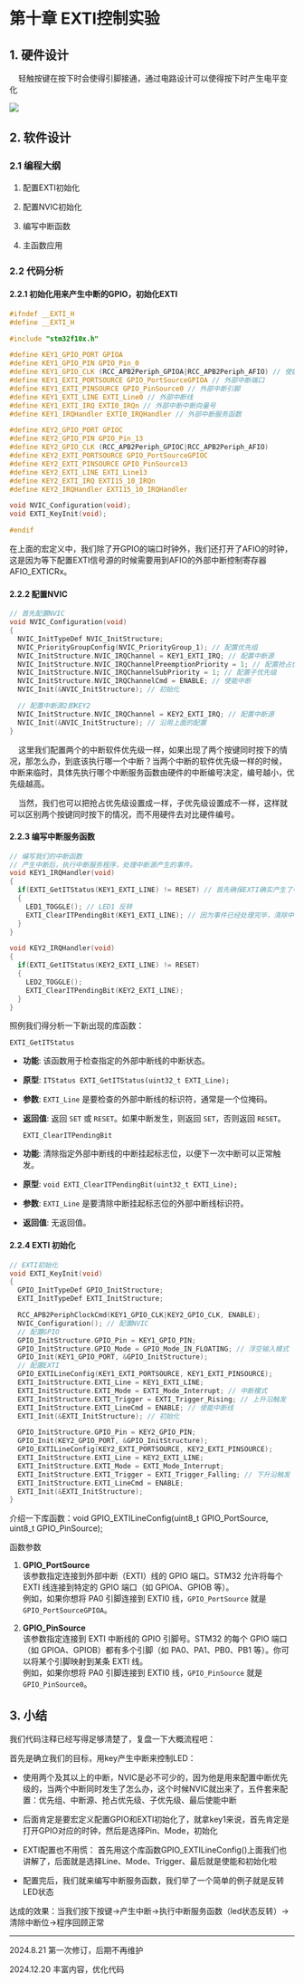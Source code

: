 # 第十章 EXTI控制实验

## 1. 硬件设计

    轻触按键在按下时会使得引脚接通，通过电路设计可以使得按下时产生电平变化

![](https://doc.embedfire.com/mcu/stm32/f103zhinanzhe/std/zh/latest/_images/EXTI004.png)

## 2. 软件设计

### 2.1 编程大纲

1. 配置EXTI初始化

2. 配置NVIC初始化

3. 编写中断函数

4. 主函数应用

### 2.2 代码分析

#### 2.2.1 初始化用来产生中断的GPIO，初始化EXTI

```c
#ifndef __EXTI_H
#define __EXTI_H

#include "stm32f10x.h"

#define KEY1_GPIO_PORT GPIOA
#define KEY1_GPIO_PIN GPIO_Pin_0
#define KEY1_GPIO_CLK (RCC_APB2Periph_GPIOA|RCC_APB2Periph_AFIO) // 使能GPIOA时钟和复用功能时钟
#define KEY1_EXTI_PORTSOURCE GPIO_PortSourceGPIOA // 外部中断端口
#define KEY1_EXTI_PINSOURCE GPIO_PinSource0 // 外部中断引脚
#define KEY1_EXTI_LINE EXTI_Line0 // 外部中断线
#define KEY1_EXTI_IRQ EXTI0_IRQn // 外部中断中断向量号
#define KEY1_IRQHandler EXTI0_IRQHandler // 外部中断服务函数

#define KEY2_GPIO_PORT GPIOC
#define KEY2_GPIO_PIN GPIO_Pin_13
#define KEY2_GPIO_CLK (RCC_APB2Periph_GPIOC|RCC_APB2Periph_AFIO)
#define KEY2_EXTI_PORTSOURCE GPIO_PortSourceGPIOC 
#define KEY2_EXTI_PINSOURCE GPIO_PinSource13 
#define KEY2_EXTI_LINE EXTI_Line13 
#define KEY2_EXTI_IRQ EXTI15_10_IRQn 
#define KEY2_IRQHandler EXTI15_10_IRQHandler 

void NVIC_Configuration(void);
void EXTI_KeyInit(void);

#endif
```

在上面的宏定义中，我们除了开GPIO的端口时钟外，我们还打开了AFIO的时钟， 这是因为等下配置EXTI信号源的时候需要用到AFIO的外部中断控制寄存器AFIO_EXTICRx。

#### 2.2.2 配置NVIC

```c
// 首先配置NVIC
void NVIC_Configuration(void)
{
  NVIC_InitTypeDef NVIC_InitStructure;
  NVIC_PriorityGroupConfig(NVIC_PriorityGroup_1); // 配置优先组
  NVIC_InitStructure.NVIC_IRQChannel = KEY1_EXTI_IRQ; // 配置中断源
  NVIC_InitStructure.NVIC_IRQChannelPreemptionPriority = 1; // 配置抢占优先级
  NVIC_InitStructure.NVIC_IRQChannelSubPriority = 1; // 配置子优先级
  NVIC_InitStructure.NVIC_IRQChannelCmd = ENABLE; // 使能中断
  NVIC_Init(&NVIC_InitStructure); // 初始化

  // 配置中断源2即KEY2
  NVIC_InitStructure.NVIC_IRQChannel = KEY2_EXTI_IRQ; // 配置中断源
  NVIC_Init(&NVIC_InitStructure); // 沿用上面的配置
}
```

    这里我们配置两个的中断软件优先级一样，如果出现了两个按键同时按下的情况，那怎么办，到底该执行哪一个中断？当两个中断的软件优先级一样的时候， 中断来临时，具体先执行哪个中断服务函数由硬件的中断编号决定，编号越小，优先级越高。

    当然，我们也可以把抢占优先级设置成一样，子优先级设置成不一样，这样就可以区别两个按键同时按下的情况，而不用硬件去对比硬件编号。

#### 2.2.3 编写中断服务函数

```c
// 编写我们的中断函数
// 产生中断后，执行中断服务程序，处理中断源产生的事件。
void KEY1_IRQHandler(void)
{
  if(EXTI_GetITStatus(KEY1_EXTI_LINE) != RESET) // 首先确保EXTI确实产生了中断
  {
    LED1_TOGGLE(); // LED1 反转
    EXTI_ClearITPendingBit(KEY1_EXTI_LINE); // 因为事件已经处理完毕，清除中断标志位
  }
}

void KEY2_IRQHandler(void)
{
  if(EXTI_GetITStatus(KEY2_EXTI_LINE) != RESET)
  {
    LED2_TOGGLE();
    EXTI_ClearITPendingBit(KEY2_EXTI_LINE);
  }
}
```

照例我们得分析一下新出现的库函数：

`EXTI_GetITStatus`

- **功能**: 该函数用于检查指定的外部中断线的中断状态。

- **原型**: `ITStatus EXTI_GetITStatus(uint32_t EXTI_Line);`

- **参数**: `EXTI_Line` 是要检查的外部中断线的标识符，通常是一个位掩码。

- **返回值**: 返回 `SET` 或 `RESET`。如果中断发生，则返回 `SET`，否则返回 `RESET`。
  
  `EXTI_ClearITPendingBit`

- **功能**: 清除指定外部中断线的中断挂起标志位，以便下一次中断可以正常触发。

- **原型**: `void EXTI_ClearITPendingBit(uint32_t EXTI_Line);`

- **参数**: `EXTI_Line` 是要清除中断挂起标志位的外部中断线标识符。

- **返回值**: 无返回值。

#### 2.2.4 EXTI 初始化

```c
// EXTI初始化
void EXTI_KeyInit(void)
{
  GPIO_InitTypeDef GPIO_InitStructure;
  EXTI_InitTypeDef EXTI_InitStructure;

  RCC_APB2PeriphClockCmd(KEY1_GPIO_CLK|KEY2_GPIO_CLK, ENABLE);
  NVIC_Configuration(); // 配置NVIC
  // 配置GPIO
  GPIO_InitStructure.GPIO_Pin = KEY1_GPIO_PIN;
  GPIO_InitStructure.GPIO_Mode = GPIO_Mode_IN_FLOATING; // 浮空输入模式
  GPIO_Init(KEY1_GPIO_PORT, &GPIO_InitStructure);
  // 配置EXTI
  GPIO_EXTILineConfig(KEY1_EXTI_PORTSOURCE, KEY1_EXTI_PINSOURCE);
  EXTI_InitStructure.EXTI_Line = KEY1_EXTI_LINE;
  EXTI_InitStructure.EXTI_Mode = EXTI_Mode_Interrupt; // 中断模式
  EXTI_InitStructure.EXTI_Trigger = EXTI_Trigger_Rising; // 上升沿触发
  EXTI_InitStructure.EXTI_LineCmd = ENABLE; // 使能中断线
  EXTI_Init(&EXTI_InitStructure); // 初始化

  GPIO_InitStructure.GPIO_Pin = KEY2_GPIO_PIN;
  GPIO_Init(KEY2_GPIO_PORT, &GPIO_InitStructure);
  GPIO_EXTILineConfig(KEY2_EXTI_PORTSOURCE, KEY2_EXTI_PINSOURCE);
  EXTI_InitStructure.EXTI_Line = KEY2_EXTI_LINE;
  EXTI_InitStructure.EXTI_Mode = EXTI_Mode_Interrupt; 
  EXTI_InitStructure.EXTI_Trigger = EXTI_Trigger_Falling; // 下升沿触发
  EXTI_InitStructure.EXTI_LineCmd = ENABLE; 
  EXTI_Init(&EXTI_InitStructure);
}
```

介绍一下库函数：void GPIO_EXTILineConfig(uint8_t GPIO_PortSource, uint8_t GPIO_PinSource);

函数参数

1. **GPIO_PortSource**  
   该参数指定连接到外部中断（EXTI）线的 GPIO 端口。STM32 允许将每个 EXTI 线连接到特定的 GPIO 端口（如 GPIOA、GPIOB 等）。  
   例如，如果你想将 PA0 引脚连接到 EXTI0 线，`GPIO_PortSource` 就是 `GPIO_PortSourceGPIOA`。

2. **GPIO_PinSource**  
   该参数指定连接到 EXTI 中断线的 GPIO 引脚号。STM32 的每个 GPIO 端口（如 GPIOA、GPIOB）都有多个引脚（如 PA0、PA1、PB0、PB1 等）。你可以将某个引脚映射到某条 EXTI 线。  
   例如，如果你想将 PA0 引脚连接到 EXTI0 线，`GPIO_PinSource` 就是 `GPIO_PinSource0`。

## 3. 小结

我们代码注释已经写得足够清楚了，复盘一下大概流程吧：

首先是确立我们的目标，用key产生中断来控制LED：

- 使用两个及其以上的中断，NVIC是必不可少的，因为他是用来配置中断优先级的，当两个中断同时发生了怎么办，这个时候NVIC就出来了，五件套来配置：优先组、中断源、抢占优先级、子优先级、最后使能中断

- 后面肯定是要宏定义配置GPIO和EXTI初始化了，就拿key1来说，首先肯定是打开GPIO对应的时钟，然后是选择Pin、Mode，初始化

- EXTI配置也不用慌： 首先用这个库函数GPIO_EXTILineConfig()上面我们也讲解了，后面就是选择Line、Mode、Trigger、最后就是使能和初始化啦

- 配置完后，我们就来编写中断服务函数，我们举了一个简单的例子就是反转LED状态

达成的效果：当我们按下按键->产生中断->执行中断服务函数（led状态反转）->清除中断位->程序回顾正常

---

2024.8.21 第一次修订，后期不再维护

2024.12.20 丰富内容，优化代码
